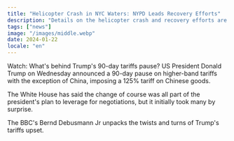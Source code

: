 ```yaml
---
title: "Helicopter Crash in NYC Waters: NYPD Leads Recovery Efforts"
description: "Details on the helicopter crash and recovery efforts are ongoing."
tags: ["news"]
image: "/images/middle.webp"
date: 2024-01-22
locale: "en"
---
```


Watch: What's behind Trump's 90-day tariffs pause?
US President Donald Trump on Wednesday announced a 90-day pause on higher-band tariffs with the exception of China, imposing a 125% tariff on Chinese goods.

The White House has said the change of course was all part of the president's plan to leverage for negotiations, but it initially took many by surprise.

The BBC's Bernd Debusmann Jr unpacks the twists and turns of Trump's tariffs upset.
